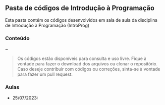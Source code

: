 ## Pasta de códigos de Introdução à Programação
Esta pasta contém os códigos desenvolvidos em sala de aula da disciplina de Introdução à Programação (IntroProg)

### Conteúdo
~

> Os códigos estão disponíveis para consulta e uso livre. Fique à vontade para fazer o download dos arquivos ou clonar o repositório. Caso deseje contribuir com códigos ou correções, sinta-se à vontade para fazer um pull request.

### Aulas
- 25/07/2023: 